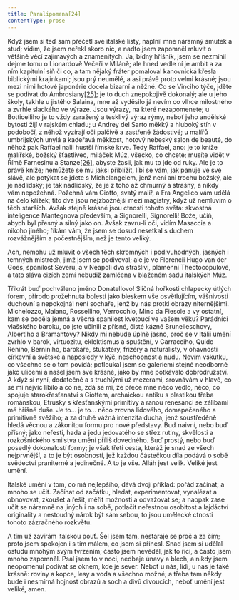 ```yaml
---
title: Paralipomena[24]
contentType: prose
---
```


Když jsem si teď sám přečetl své italské listy, naplnil mne náramný smutek a stud; vidím, že jsem neřekl skoro nic, a nadto jsem zapomněl mluvit o většině věcí zajímavých a znamenitých. Já, bídný hříšník, jsem se nezmínil dejme tomu o Lionardově Večeři v Miláně; ale hned vedle ní je ambit a za ním kapitulní síň či co, a tam nějaký fráter pomaloval kanovnická křesla biblickými krajinkami; jsou prý neumělé, a asi právě proto velmi krásné; jsou mezi nimi hotové japonérie docela bizarní a něžné. Co se Vinciho týče, jděte se podívat do Ambrosiany[\[25\]](./resources/undefined); je to duch znepokojivě dokonalý; ale u jeho školy, takhle u jistého Salaina, mne až vyděsilo já nevím co vlhce milostného a zvrhle sladkého ve výraze. Jsou výrazy, na které nezapomenete; u Botticelliho je to vždy zaražený a tesklivý výraz rýmy, neboť jeho andělské bytosti žijí v rajském chladu; u Andrey del Sarto měkký a hluboký stín v podobočí, z něhož vyzírají oči palčivě a zastřeně žádostivé; u malířů umbrijských unylá a kadeřavá měkkost, hotový nebeský salon de beauté, do něhož pak Raffael nalil hustší římské krve. Tedy Raffael, ano: je to kníže malířské, božský šťastlivec, miláček Múz, všecko, co chcete; musíte vidět v Římě Farnesinu a Stanze[\[26\]](./resources/undefined), abyste žasli, jak mu to jde od ruky. Ale je to právě kníže; nemůžete se mu jaksi přiblížit, líbí se vám, jak panuje ve své slávě, ale potýkat se jdete s Michelangelem, jenž není ani trochu božský, ale je nadlidský; je tak nadlidský, že je z toho až chmurný a strašný, a nikdy vám nepožehná. Požehná vám Giotto, svatý malíř, a Fra Angelico vám udělá na čelo křížek; tito dva jsou nejzbožnější mezi magistry, když už nemluvím o těch starších. Avšak stejně krásné jsou ctnosti tohoto světa: skvostná inteligence Mantegnova především, a Signorelli, Signorelli! Bože, učiň, abych byl přesný a silný jako on. Avšak zavru-li oči, vidím Masaccia a nikoho jiného; říkám vám, že jsem se dosud nesetkal s duchem rozvážnějším a počestnějším, než je tento veliký.

Ach, nemohu už mluvit o všech těch skromných i podivuhodných, jasných i temných mistrech, jimž jsem se podivoval; ale je ve Florencii Hugo van der Goes, spanilost Severu, a v Neapoli dva strašliví, plamenní Theotocopulové, a tato sláva cizích zemí nebudiž zamlčena v blaženém sadu italských Múz.

Třikrát buď pochváleno jméno Donatellovo! Sličná hořkosti chlapecky útlých forem, přírodo prožehnutá bolestí jako bleskem vše osvětlujícím, vášnivosti duchovní a nepokojná! není sochaře, jenž by nás protkl obrazy niternějšími. Michelozzo, Maiano, Rossellino, Verrocchio, Mino da Fiesole a vy ostatní, kam se poděla jemná a věcná spanilost kvetoucí ve vašem věku? Parádníci vlašského baroku, co jste učinili z přísné, čisté kázně Brunelleschovy, Albertiho a Bramantovy? Nikdy mi nebude úplně jasno, proč se v Itálii umění zvrhlo v barok, virtuozitu, eklektismus a spuštění, v Carracciho, Quido Reniho, Berniniho, barokáře, štukatéry, frizéry a naturalisty, v ohavnosti církevní a světské a naposledy v kýč, neschopnost a nudu. Nevím vskutku, co všechno se o tom povídá; potloukal jsem se galeriemi stejně neodborně jako ulicemi a našel jsem své krásné, jako by mne potkávalo dobrodružství. A když si nyní, dodatečně a s truchlými už mezerami, srovnávám v hlavě, co se mi nejvíc líbilo a co ne, zdá se mi, že přece mne něco vedlo, něco, co spojuje starokřesťanství s Giottem, archaickou antiku s plastikou třeba románskou, Etrusky s křesťanskými primitivy a ranou renesanci se zálibami mé hříšné duše. Je to… je to… něco zrovna lidového, domapečeného a primitivně svěžího; a za druhé vážná intenzita ducha, jenž soustředěně hledá věcnou a zákonitou formu pro nové představy. Buď naivní, nebo buď přísný; jako neřesti, hada a jedu jedovatého se střez rutiny, skvělosti a rozkošnického smilstva umění příliš dovedného. Buď prostý, nebo buď posedlý dokonalostí formy; je však třetí cesta, kteráž je snad ze všech nejprvnější, a to je být osobností, jež každou částečkou díla podává o sobě svědectví praniterné a jedinečné. A to je vše. Alláh jest velik. Veliké jest umění.

Italské umění v tom, co má nejlepšího, dává dvojí příklad: pořád začínat; a mnoho se učit. Začínat od začátku, hledat, experimentovat, vynalézat a obnovovat, zkoušet a řešit, měřit možnosti a odvažovat se; a naopak zase učit se náramně na jiných i na sobě, potlačit neřestnou osobitost a lajdáctví originality a nestoudný nárok být sám sebou, to jsou umělecké ctnosti tohoto zázračného rozkvětu.

A tím už zavírám italskou pouť. Šel jsem tam, nestaraje se proč a za čím; proto jsem spokojen i s tím málem, co jsem si přinesl. Snad jsem si udělal ostudu mnohým svým tvrzením; často jsem nevěděl, jak to říci, a často jsem mnoho zapomněl. Psal jsem to v noci, nedbaje únavy a blech, a nikdy jsem neopomenul podívat se oknem, kde je sever. Neboť u nás, lidi, u nás je také krásně: roviny a kopce, lesy a voda a všechno možné; a třeba tam někdy bude i nesmírná hojnost obrazů a soch a divů divoucích, neboť umění jest veliké, amen.
